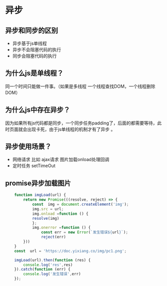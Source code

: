 # 异步

## 异步和同步的区别
- 异步基于js单线程
- 异步不会阻塞代码的执行
- 同步会阻塞代码的执行
## 为什么js是单线程？
同一个时间只能做一件事。（如果是多线程 一个线程查找DOM，一个线程删除DOM）

## 为什么js中存在异步？
因为如果所有js代码都是同步，一个同步任务padding了，后面的都需要等待，此时页面就会出现卡死，由于js单线程的机制才有了异步 。

## 异步使用场景？
- 网络请求 比如 ajax请求 图片加载onload处理回调
- 定时任务 setTimeOut 

## promise异步加载图片
```javascript
    function imgLoad(url) {
        return new Promise(((resolve, reject) => {
            const  img = document.createElement('img');
            img.src = url;
            img.onload =function () {
            resolve(img)
            };
            img.onerror =function () {
                const err = new Error(`发生错误${url}`);
                reject(err)
        }))
    }
    const  url = 'https://doc.yixiang.co/img/pc1.png';

    imgLoad(url).then(function (res) {
        console.log('res',res)
    }).catch(function (err) {
        console.log('发生错误',err)
    });
```


